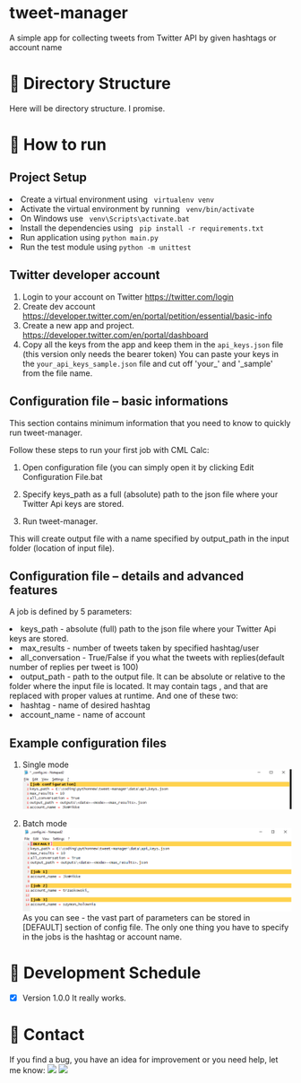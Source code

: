 # tweet-manager
A simple app for collecting tweets from Twitter API by given hashtags or account name

# 📂 Directory Structure
Here will be directory structure. I promise.

# 🚀 How to run
## Project Setup

<li>Create a virtual environment using <code> virtualenv venv </code>
<li>Activate the virtual environment by running <code> venv/bin/activate </code>
<li>On Windows use <code> venv\Scripts\activate.bat </code>
<li>Install the dependencies using <code> pip install -r requirements.txt </code>
<li>Run application using <code>python main.py </code>
<li>Run the test module using <code>python -m unittest</code>

## Twitter developer account
1. Login to your account on Twitter <a>https://twitter.com/login</a>
2. Create dev account <a>https://developer.twitter.com/en/portal/petition/essential/basic-info</a>
3. Create a new app and project.  <a>https://developer.twitter.com/en/portal/dashboard</a>
4. Copy all the keys from the app and keep them in the <code>api_keys.json</code> file (this version only needs the bearer token)
You can paste your keys in the <code>your_api_keys_sample.json</code> file and cut off 'your_' and '_sample' from the file name.

## Configuration file – basic informations
This section contains minimum information that you need to know to quickly run tweet-manager.

Follow these steps to run your first job with CML Calc:

1. Open configuration file (you can simply open it by clicking Edit Configuration File.bat
2. Specify keys_path as a full (absolute) path to the json file where your Twitter Api keys are stored.

3. Run tweet-manager.

This will create output file with a name specified by output_path in the input folder (location of input file).

## Configuration file – details and advanced features
A job is defined by 5 parameters:
<li> keys_path - absolute (full) path to the json file where your Twitter Api keys are stored.
<li> max_results - number of tweets taken by specified hashtag/user
<li> all_conversation - True/False if you what the tweets with replies(default number of replies per tweet is 100)
<li> output_path - path to the output file. It can be absolute or relative to the folder where the input file is located. It may contain tags <date>, <mode> and <max_results> that are replaced with proper values at runtime.
And one of these two:
<li> hashtag - name of desired hashtag
<li> account_name - name of account

## Example configuration files
1. Single mode
![Screenshot](/assets/config_single.png)

2. Batch mode
![Screenshot](/assets/config.png)
  As you can see - the vast part of parameters can be stored in [DEFAULT] section of config file. The only one thing you have to specify in the jobs is the hashtag or account name.

# 📅 Development Schedule
- [x] Version 1.0.0 It really works.

# 📧 Contact
  If you find a bug, you have an idea for improvement or you need help, let me know:
[![](https://img.shields.io/twitter/url?label=/rafal-nojek/&logo=linkedin&logoColor=%230077B5&style=social&url=https%3A%2F%2Fwww.linkedin.com%2in%2rafaln97%2F)](https://www.linkedin.com/in/rafaln97/) [![](https://img.shields.io/twitter/url?label=/PanNorek&logo=github&logoColor=%23292929&style=social&url=https%3A%2F%2Fgithub.com%2FPanNorek)](https://github.com/PanNorek)
